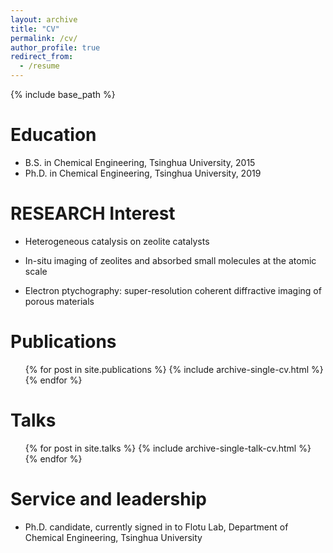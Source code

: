 ```yaml
---
layout: archive
title: "CV"
permalink: /cv/
author_profile: true
redirect_from:
  - /resume
---
```


{% include base_path %}

Education
======
* B.S. in Chemical Engineering, Tsinghua University, 2015
* Ph.D. in Chemical Engineering, Tsinghua University, 2019

RESEARCH Interest
======
* Heterogeneous catalysis on zeolite catalysts
* In-situ  imaging of zeolites and absorbed small molecules at the atomic scale

* Electron ptychography: super-resolution coherent diffractive imaging of porous materials

Publications
======
  <ul>{% for post in site.publications %}
    {% include archive-single-cv.html %}
  {% endfor %}</ul>

Talks
======
  <ul>{% for post in site.talks %}
    {% include archive-single-talk-cv.html %}
  {% endfor %}</ul>

Service and leadership
======
* Ph.D. candidate, currently signed in to Flotu Lab, Department of Chemical Engineering, Tsinghua University

